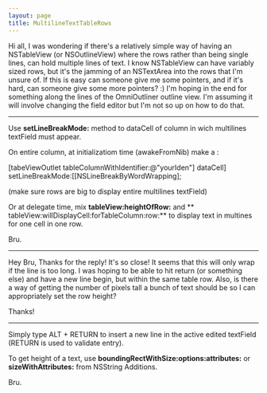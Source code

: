 ```yaml
---
layout: page
title: MultilineTextTableRows
---
```


Hi all,
I was wondering if there's a relatively simple way of having an NSTableView (or NSOutlineView) where the rows rather than being single lines, can hold multiple lines of text.  I know NSTableView can have variably sized rows, but it's the jamming of an NSTextArea into the rows that I'm unsure of.  If this is easy can someone give me some pointers, and if it's hard, can someone give some more pointers? :)  I'm hoping in the end for something along the lines of the OmniOutliner outline view.  I'm assuming it will involve changing the field editor but I'm not so up on how to do that.

----
Use **setLineBreakMode:** method to dataCell of column in wich multilines textField must appear.

On entire column, at initializatiom time (awakeFromNib) make a :
    
[tabeViewOutlet tableColumnWithIdentifier:@"yourIden"] dataCell] setLineBreakMode:[[NSLineBreakByWordWrapping];

(make sure rows are big to display entire multilines textField)

Or at delegate time, mix **tableView:heightOfRow:** and ** tableView:willDisplayCell:forTableColumn:row:** to display text in multines for one cell in one row.

Bru.

----
Hey Bru,
Thanks for the reply!  It's so close!  It seems that this will only wrap if the line is too long.  I was hoping to be able to hit return (or something else) and have a new line begin, but within the same table row.  Also, is there a way of getting the number of pixels tall a bunch of text should be so I can appropriately set the row height?

Thanks!

----
Simply type ALT + RETURN to insert a new line in the active edited textField (RETURN is used to validate entry).

To get height of a text, use **boundingRectWithSize:options:attributes:** or **sizeWithAttributes:** from NSString Additions.

Bru.

